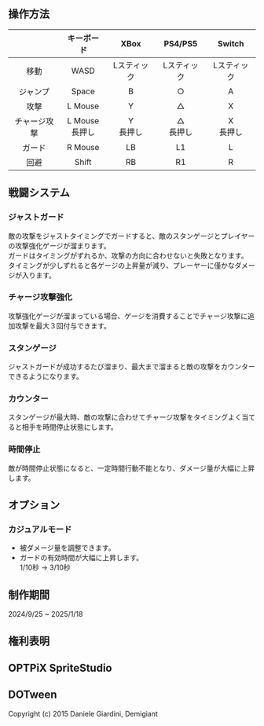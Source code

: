 
## 操作方法
||キーボード|XBox|PS4/PS5|Switch|
|:---:|:---:|:---:|:---:|:---:|
|移動|WASD|Lスティック|Lスティック|Lスティック|
|ジャンプ|Space|B|○|A|
|攻撃|L Mouse|Y|△|X|
|チャージ攻撃|L Mouse<br>長押し|Y<br>長押し|△<br>長押し|X<br>長押し|
|ガード|R Mouse|LB|L1|L|
|回避|Shift|RB|R1|R|

## 戦闘システム
### ジャストガード

敵の攻撃をジャストタイミングでガードすると、敵のスタンゲージとプレイヤーの攻撃強化ゲージが溜まります。<br>
ガードはタイミングがずれるか、攻撃の方向に合わせないと失敗となります。<br>
タイミングが少しずれると各ゲージの上昇量が減り、プレーヤーに僅かなダメージが入ります。<br>
### チャージ攻撃強化
攻撃強化ゲージが溜まっている場合、ゲージを消費することでチャージ攻撃に追加攻撃を最大３回付与できます。

### スタンゲージ
ジャストガードが成功するたび溜まり、最大まで溜まると敵の攻撃をカウンターできるようになります。
### カウンター
スタンゲージが最大時、敵の攻撃に合わせてチャージ攻撃をタイミングよく当てると相手を時間停止状態にします。
### 時間停止
敵が時間停止状態になると、一定時間行動不能となり、ダメージ量が大幅に上昇します。

## オプション
### カジュアルモード
* 被ダメージ量を調整できます。<br>
* ガードの有効時間が大幅に上昇します。<br>
 1/10秒 	&rarr; 3/10秒


## 制作期間
2024/9/25 ~ 2025/1/18

## 権利表明
OPTPiX SpriteStudio
---
DOTween
---
Copyright (c) 2015 Daniele Giardini, Demigiant


 
